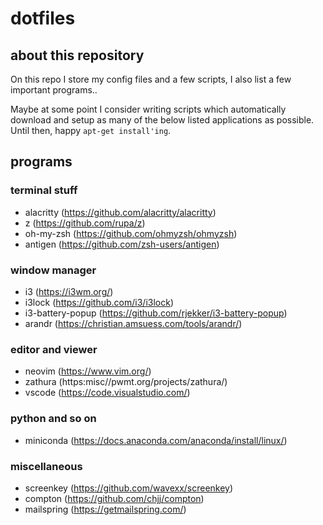 # dotfiles

## about this repository

On this repo I store my config files and a few scripts, I also list a few
important programs..

Maybe at some point I consider writing scripts which automatically download and
setup as many of the below listed applications as possible. Until then, happy
``apt-get install'ing``.

## programs

### terminal stuff

- alacritty (https://github.com/alacritty/alacritty)
- z (https://github.com/rupa/z)
- oh-my-zsh (https://github.com/ohmyzsh/ohmyzsh)
- antigen (https://github.com/zsh-users/antigen)

### window manager
- i3 (https://i3wm.org/)
- i3lock (https://github.com/i3/i3lock)
- i3-battery-popup (https://github.com/rjekker/i3-battery-popup)
- arandr (https://christian.amsuess.com/tools/arandr/)

### editor and viewer
- neovim (https://www.vim.org/)
- zathura (https:misc//pwmt.org/projects/zathura/)
- vscode (https://code.visualstudio.com/)

### python and so on
- miniconda (https://docs.anaconda.com/anaconda/install/linux/)

### miscellaneous
- screenkey (https://github.com/wavexx/screenkey)
- compton (https://github.com/chjj/compton)
- mailspring (https://getmailspring.com/)
